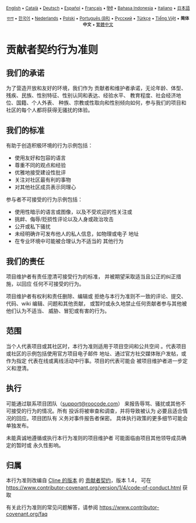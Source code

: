 <div align="center">
<sub>

[English](../../CODE_OF_CONDUCT.md) • [Català](../ca/CODE_OF_CONDUCT.md) • [Deutsch](../de/CODE_OF_CONDUCT.md) • [Español](../es/CODE_OF_CONDUCT.md) • [Français](../fr/CODE_OF_CONDUCT.md) • [हिंदी](../hi/CODE_OF_CONDUCT.md) • [Bahasa Indonesia](../id/CODE_OF_CONDUCT.md) • [Italiano](../it/CODE_OF_CONDUCT.md) • [日本語](../ja/CODE_OF_CONDUCT.md)

</sub>
<sub>

[বাংলা](../bn/CODE_OF_CONDUCT.md) • [한국어](../ko/CODE_OF_CONDUCT.md) • [Nederlands](../nl/CODE_OF_CONDUCT.md) • [Polski](../pl/CODE_OF_CONDUCT.md) • [Português (BR)](../pt-BR/CODE_OF_CONDUCT.md) • [Русский](../ru/CODE_OF_CONDUCT.md) • [Türkçe](../tr/CODE_OF_CONDUCT.md) • [Tiếng Việt](../vi/CODE_OF_CONDUCT.md) • <b>简体中文</b> • [繁體中文](../zh-TW/CODE_OF_CONDUCT.md)

</sub>
</div>

# 贡献者契约行为准则

## 我们的承诺

为了营造开放和友好的环境，我们作为
贡献者和维护者承诺，无论年龄、体型、
残疾、民族、性别特征、性别认同和表达、经验水平、
教育程度、社会经济地位、国籍、个人外表、
种族、宗教或性取向和性别倾向如何，参与我们的项目和
社区的每个人都将获得无骚扰的体验。

## 我们的标准

有助于创造积极环境的行为示例包括：

- 使用友好和包容的语言
- 尊重不同的观点和经验
- 优雅地接受建设性批评
- 关注对社区最有利的事物
- 对其他社区成员表示同理心

参与者不可接受的行为示例包括：

- 使用性暗示的语言或图像，以及不受欢迎的性关注或
- 挑衅、侮辱/贬损性评论以及人身或政治攻击
- 公开或私下骚扰
- 未经明确许可发布他人的私人信息，如物理或电子
  地址
- 在专业环境中可能被合理认为不适当的
  其他行为

## 我们的责任

项目维护者有责任澄清可接受行为的标准，
并被期望采取适当且公正的纠正措施，以回应
任何不可接受的行为。

项目维护者有权利和责任删除、编辑或
拒绝与本行为准则不一致的评论、提交、代码、wiki 编辑、问题和其他贡献，
或暂时或永久地禁止任何贡献者参与其他被他们认为不适当、
威胁、冒犯或有害的行为。

## 范围

当个人代表项目或其社区时，本行为准则适用于项目空间和公共空间
。代表项目或社区的示例包括使用官方项目电子邮件
地址、通过官方社交媒体账户发帖，或作为指定
代表在线或离线活动中行事。项目的代表可能会
被项目维护者进一步定义和澄清。

## 执行

可能通过联系项目团队（support@roocode.com）
来报告辱骂、骚扰或其他不可接受的行为的情况。所有
投诉将被审查和调查，并将导致被认为
必要且适合情况的回应。项目团队有
义务对事件报告者保密。
具体执行政策的更多细节可能会单独发布。

未能真诚地遵循或执行本行为准则的项目维护者
可能面临由项目其他领导成员确定的暂时或
永久性影响。

## 归属

本行为准则改编自 [Cline 的版本][cline_coc] 的 [贡献者契约][homepage]，版本 1.4，
可在 https://www.contributor-covenant.org/version/1/4/code-of-conduct.html 获取

[cline_coc]: https://github.com/cline/cline/blob/main/CODE_OF_CONDUCT.md
[homepage]: https://www.contributor-covenant.org

有关此行为准则的常见问题解答，请参阅
https://www.contributor-covenant.org/faq
